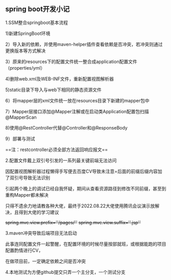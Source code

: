 ##  spring boot开发小记

1.SSM整合springboot基本流程

1)新建SpringBoot环境

2）导入新的依赖，并使用maven-helper插件查看依赖是否冲突，若冲突则通过更换版本等方式解决

3）原来的resources下的配置文件统一整合成application配置文件（properties/yml）

4)删除web.xml及WEB-INF文件，重新配置视图解析器

5)static目录下导入与web下相同的静态资源文件

6）将mapper层的xml文件统一放在resources目录下新建的mapper包中

7）Mapper层接口添加@Mapper注解或在启动类Application配置包扫描@MapperScan

8)使用@RestController代替@Controller和@ResponseBody

9）部署与测试

==注：restcontroller必须全部方法返回响应报文==

2.配置文件戴上双引号引发的一系列最关键前端无法访问

因配置视图解析器过程懒得手写便去百度CV导致未注意=后面的前缀后缀内容加了双引号导致无法识别

引起两个晚上的调试已经自我怀疑，期间从查看资源路径到修改不同前缀，甚至到重构Mapper都未解决

只得不遗余力地请教各种大佬，最终于2022.08.22大佬使用腾讯会议演示放解决，且得到大佬的学习建议

~~spring.mvc.view.prefix=''/pages/''~~
~~spring.mvc.view.suffix=''.jsp''~~

3.maven冲突导致后端项目无法启动

此事连同配置文件一起警醒，在配置环境的时候尽量按部就班，或根据能跑的项目配置酌情进行CV，

在做项目前，一定确定依赖之间是否冲突

4.本地测试为方便github提交只弄一个主分支，一个测试分支